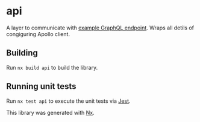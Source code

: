 # api

A layer to communicate with [example GraphQL endpoint](https://countries.trevorblades.com/).
Wraps all detils of congiguring Apollo client.

## Building

Run `nx build api` to build the library.

## Running unit tests

Run `nx test api` to execute the unit tests via [Jest](https://jestjs.io).

This library was generated with [Nx](https://nx.dev).
